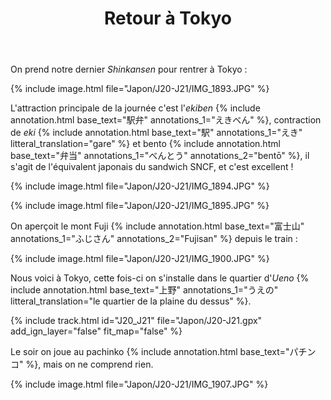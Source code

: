 ﻿---
title: "Retour à Tokyo"
permalink: /Japon/J20-J21/
sidebar:
  nav: "japon"
enable_tracks: true
---

On prend notre dernier *Shinkansen* pour rentrer à Tokyo :

{% include image.html file="Japon/J20-J21/IMG_1893.JPG" %}

L'attraction principale de la journée c'est l'*ekiben*
{% include annotation.html base_text="駅弁" annotations_1="えきべん" %},
contraction de *eki*
{% include annotation.html base_text="駅" annotations_1="えき" litteral_translation="gare" %}
et bento
{% include annotation.html base_text="弁当" annotations_1="べんとう" annotations_2="bentō" %},
il s'agit de l'équivalent japonais du sandwich SNCF, et c'est excellent !

{% include image.html file="Japon/J20-J21/IMG_1894.JPG" %}

{% include image.html file="Japon/J20-J21/IMG_1895.JPG" %}

On aperçoit le mont Fuji
{% include annotation.html base_text="富士山" annotations_1="ふじさん" annotations_2="Fujisan" %}
depuis le train :

{% include image.html file="Japon/J20-J21/IMG_1900.JPG" %}

Nous voici à Tokyo, cette fois-ci on s'installe dans le quartier d'*Ueno*
{% include annotation.html base_text="上野" annotations_1="うえの" litteral_translation="le quartier de la plaine du dessus" %}.

{% include track.html id="J20_J21" file="Japon/J20-J21.gpx" add_ign_layer="false" fit_map="false" %}

Le soir on joue au pachinko
{% include annotation.html base_text="パチンコ" %},
mais on ne comprend rien.

{% include image.html file="Japon/J20-J21/IMG_1907.JPG" %}
